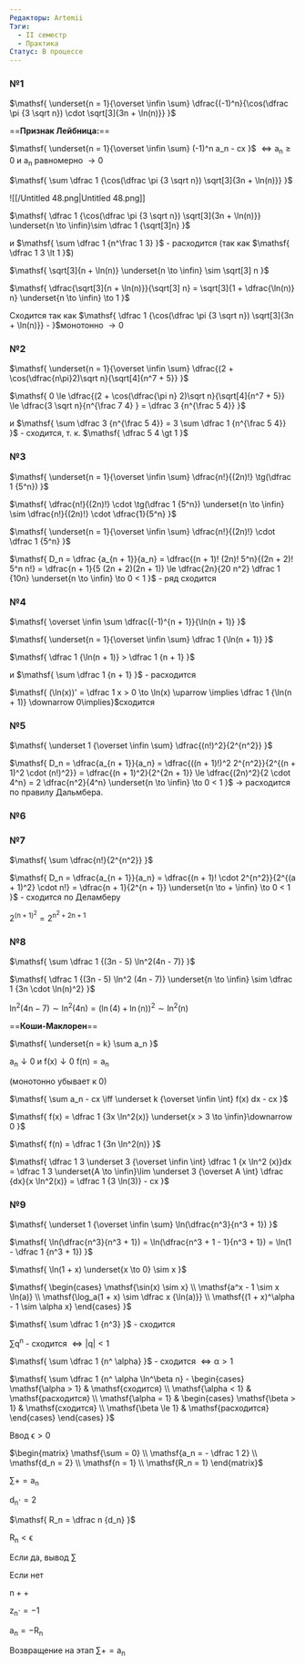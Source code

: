```yaml
---
Редакторы: Artemii
Тэги:
  - II семестр
  - Практика
Статус: В процессе
---
```

### №1

$\mathsf{  
\underset{n = 1}{\overset \infin \sum} \dfrac{(-1)^n}{\cos(\dfrac \pi {3 \sqrt n}) \cdot \sqrt[3]{3n + \ln(n)}}  
}$

  

==**Признак Лейбница:**==

$\mathsf{  
\underset{n = 1}{\overset \infin \sum} (-1)^n a_n - cx  
}$ $\mathsf{\iff a_n\ge0}$ и $\mathsf{a_n}$ равномерно $\mathsf{\to 0}$

  

$\mathsf{  
\sum \dfrac 1 {\cos(\dfrac \pi {3 \sqrt n}) \sqrt[3]{3n + \ln(n)}}  
}$

![[/Untitled 48.png|Untitled 48.png]]

  

$\mathsf{  
\dfrac 1 {\cos(\dfrac \pi {3 \sqrt n}) \sqrt[3]{3n + \ln(n)}} \underset{n \to \infin}\sim \dfrac 1 {\sqrt[3]n}  
}$

и $\mathsf{  
\sum \dfrac 1 {n^\frac 1 3}  
}$ - расходится (так как $\mathsf{  
\dfrac 1 3 \lt 1  
}$)

$\mathsf{  
\sqrt[3]{n + \ln(n)} \underset{n \to \infin} \sim \sqrt[3] n  
}$

$\mathsf{  
\dfrac{\sqrt[3]{n + \ln(n)}}{\sqrt[3] n} = \sqrt[3]{1 + \dfrac{\ln(n)} n} \underset{n \to \infin} \to 1  
}$

Сходится так как $\mathsf{  
\dfrac 1 {\cos(\dfrac \pi {3 \sqrt n}) \sqrt[3]{3n + \ln(n)}} -  
}$монотонно $\to 0$

  

### №2

$\mathsf{  
\underset{n = 1}{\overset \infin \sum} \dfrac{(2 + \cos(\dfrac{n\pi}2)\sqrt n}{\sqrt[4]{n^7 + 5}}  
}$

  

$\mathsf{  
0 \le \dfrac{(2 + \cos(\dfrac{\pi n} 2)\sqrt n}{\sqrt[4]{n^7 + 5}} \le \dfrac{3 \sqrt n}{n^{\frac 7 4} } = \dfrac 3 {n^{\frac 5 4}}  
}$

и $\mathsf{  
\sum \dfrac 3 {n^{\frac 5 4}} = 3 \sum \dfrac 1 {n^{\frac 5 4}}  
}$ - сходится, т. к. $\mathsf{  
\dfrac 5 4 \gt 1  
}$

  

### №3

$\mathsf{  
\underset{n = 1}{\overset \infin \sum} \dfrac{n!}{(2n)!} \tg(\dfrac 1 {5^n})  
}$

$\mathsf{  
\dfrac{n!}{(2n)!} \cdot \tg(\dfrac 1 {5^n}) \underset{n \to \infin} \sim \dfrac{n!}{(2n)!} \cdot \dfrac{1}{5^n}  
}$

$\mathsf{  
\underset{n = 1}{\overset \infin \sum} \dfrac{n!}{(2n)!} \cdot \dfrac 1 {5^n}  
}$

  

$\mathsf{  
D_n = \dfrac {a_{n + 1}}{a_n} = \dfrac{(n + 1)! (2n)! 5^n}{(2n + 2)! 5^n n!} = \dfrac{n + 1}{5 (2n + 2)(2n + 1)} \le \dfrac{2n}{20 n^2} \dfrac 1 {10n} \underset{n \to \infin} \to 0 < 1  
}$ - ряд сходится

  

### №4

$\mathsf{  
\overset \infin \sum \dfrac{(-1)^{n + 1}}{\ln(n + 1)}  
}$

  

$\mathsf{  
\underset{n = 1}{\overset \infin \sum} \dfrac 1 {\ln(n + 1)}  
}$

$\mathsf{  
\dfrac 1 {\ln(n + 1)} > \dfrac 1 {n + 1}  
}$

и $\mathsf{  
\sum \dfrac 1 {n + 1}  
}$ - расходится

  

$\mathsf{  
(\ln(x))' = \dfrac 1 x > 0 \to \ln(x) \uparrow  
\implies \dfrac 1 {\ln(n + 1)} \downarrow 0\implies}$сходится

  

  

### №5

$\mathsf{  
\underset 1 {\overset \infin \sum} \dfrac{(n!)^2}{2^{n^2}}  
}$

  

$\mathsf{  
D_n = \dfrac{a_{n + 1}}{a_n} = \dfrac{((n + 1)!)^2 2^{n^2}}{2^{(n + 1)^2 \cdot (n!)^2}} = \dfrac{(n + 1)^2}{2^{2n + 1}} \le \dfrac{(2n)^2}{2 \cdot 4^n} = 2 \dfrac{n^2}{4^n} \underset{n \to \infin} \to 0 < 1  
}$ → расходится по правилу Дальмбера.

  

### №6

  

  

### №7

$\mathsf{  
\sum \dfrac{n!}{2^{n^2}}  
}$

$\mathsf{  
D_n = \dfrac{a_{n + 1}}{a_n} = \dfrac{(n + 1)! \cdot 2^{n^2}}{2^{(a + 1)^2} \cdot n!} = \dfrac{n + 1}{2^{n + 1}} \underset{n \to + \infin} \to 0 < 1  
}$ - сходится по Деламберу

$\mathsf{  
2^{(n + 1)^2} = 2^{n^2 + 2n + 1}  
}$

  

  

### №8

$\mathsf{  
\sum \dfrac 1 {(3n - 5) \ln^2(4n - 7)}  
}$

  

$\mathsf{  
\dfrac 1 {(3n - 5) \ln^2 (4n - 7)} \underset{n \to \infin} \sim \dfrac 1 {3n \cdot \ln(n)^2}  
}$

$\mathsf{  
\ln^2(4n - 7) \sim \ln^2(4n) = (\ln(4) + \ln(n))^2 \sim \ln^2(n)  
}$

  

==**Коши-Маклорен**==

$\mathsf{  
\underset{n = k} \sum a_n  
}$

$\mathsf{  
a_n \downarrow 0  
}$ и $\mathsf{  
f(x) \downarrow 0  
}$ $\mathsf{f(n) = a_n}$

(монотонно убывает к 0)

$\mathsf{  
\sum a_n - cx \iff \underset k {\overset \infin \int} f(x) dx - cx  
}$

  

$\mathsf{  
f(x) = \dfrac 1 {3x \ln^2(x)} \underset{x > 3 \to \infin}\downarrow 0  
}$

$\mathsf{  
f(n) = \dfrac 1 {3n \ln^2(n)}  
}$

  

$\mathsf{  
\dfrac 1 3 \underset 3 {\overset \infin \int} \dfrac 1 {x \ln^2 (x)}dx = \dfrac 1 3 \underset{A \to \infin}\lim \underset 3 {\overset A \int} \dfrac {dx}{x \ln^2(x)} = \dfrac 1 {3 \ln(3)} - cx  
}$

  

### №9

$\mathsf{  
\underset 1 {\overset \infin \sum} \ln(\dfrac{n^3}{n^3 + 1})  
}$

  

$\mathsf{  
\ln(\dfrac{n^3}{n^3 + 1}) = \ln(\dfrac{n^3 + 1 - 1}{n^3 + 1}) = \ln(1 - \dfrac 1 {n^3 + 1})  
}$

  

$\mathsf{  
\ln(1 + x) \underset{x \to 0} \sim x  
}$

  

$\mathsf{  
\begin{cases}  
\mathsf{\sin(x) \sim x} \\  
\mathsf{a^x - 1 \sim x \ln(a)} \\  
\mathsf{\log_a(1 + x) \sim \dfrac x {\ln(a)}} \\  
\mathsf{(1 + x)^\alpha - 1 \sim \alpha x}  
\end{cases}  
}$

$\mathsf{  
\sum \dfrac 1 {n^3}  
}$ - сходится

$\mathsf{  
\sum q^n  
}$ - сходится $\mathsf{  
\iff |q| < 1  
}$

$\mathsf{  
\sum \dfrac 1 {n^ \alpha}  
}$ - сходится $\mathsf{  
\iff \alpha > 1  
}$

$\mathsf{  
\sum \dfrac 1 {n^ \alpha \ln^\beta n} -  
\begin{cases}  
\mathsf{\alpha > 1} & \mathsf{сходится} \\  
\mathsf{\alpha < 1} & \mathsf{расходится} \\  
\mathsf{\alpha = 1} & \begin{cases}  
\mathsf{\beta > 1} & \mathsf{сходится} \\  
\mathsf{\beta \le 1} & \mathsf{расходится}  
\end{cases}  
\end{cases}  
}$

  

  

Ввод $\mathsf{ \epsilon > 0}$

  

$\begin{matrix}  
\mathsf{\sum = 0} \\  
\mathsf{a_n = - \dfrac 1 2} \\  
\mathsf{d_n = 2} \\  
\mathsf{n = 1} \\  
\mathsf{R_n = 1}  
\end{matrix}$

  

$\mathsf{  
\sum+= a_n  
}$

  

$\mathsf{  
d_n \cdot=2  
}$

  

$\mathsf{  
R_n = \dfrac n {d_n}  
}$

  

$\mathsf{  
R_n < \epsilon  
}$

Если да, вывод $\sum$

Если нет

$\mathsf{  
n ++  
}$

$\mathsf{  
z_n \cdot= -1  
}$

$\mathsf{  
a_n = -R_n  
}$

Возвращение на этап $\mathsf{\sum += a_n}$